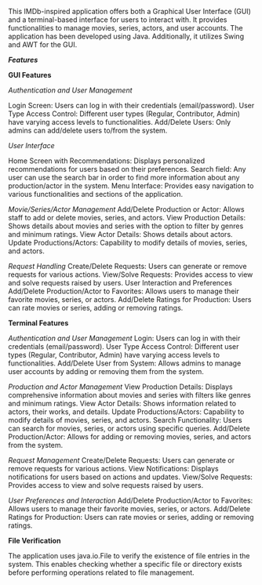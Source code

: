 This IMDb-inspired application offers both a Graphical User Interface (GUI) and a terminal-based interface for users to interact with.
It provides functionalities to manage movies, series, actors, and user accounts. The application has been developed using Java. Additionally,
it utilizes Swing and AWT for the GUI.

***Features***

**GUI Features**

  *Authentication and User Management*

Login Screen: Users can log in with their credentials (email/password).
User Type Access Control: Different user types (Regular, Contributor, Admin) have varying access levels to functionalities.
Add/Delete Users: Only admins can add/delete users to/from the system.

  *User Interface*

Home Screen with Recommendations: Displays personalized recommendations for users based on their preferences.
Search field: Any user can use the search bar in order to find more information about  any production/actor in the system.
Menu Interface: Provides easy navigation to various functionalities and sections of the application.

  *Movie/Series/Actor Management*
Add/Delete Production or Actor: Allows staff to add or delete movies, series, and actors.
View Production Details: Shows details about movies and series with the option to filter by genres and minimum ratings.
View Actor Details: Shows details about actors.
Update Productions/Actors: Capability to modify details of movies, series, and actors.

  *Request Handling*
Create/Delete Requests: Users can generate or remove requests for various actions.
View/Solve Requests: Provides access to view and solve requests raised by users.
User Interaction and Preferences
Add/Delete Production/Actor to Favorites: Allows users to manage their favorite movies, series, or actors.
Add/Delete Ratings for Production: Users can rate movies or series, adding or removing ratings.

**Terminal Features**

  *Authentication and User Management*
Login: Users can log in with their credentials (email/password).
User Type Access Control: Different user types (Regular, Contributor, Admin) have varying access levels to functionalities.
Add/Delete User from System: Allows admins to manage user accounts by adding or removing them from the system.

  *Production and Actor Management*
View Production Details: Displays comprehensive information about movies and series with filters like genres and minimum ratings.
View Actor Details: Shows information related to actors, their works, and details.
Update Productions/Actors: Capability to modify details of movies, series, and actors.
Search Functionality: Users can search for movies, series, or actors using specific queries.
Add/Delete Production/Actor: Allows for adding or removing movies, series, and actors from the system.

  *Request Management*
Create/Delete Requests: Users can generate or remove requests for various actions.
View Notifications: Displays notifications for users based on actions and updates.
View/Solve Requests: Provides access to view and solve requests raised by users.

  *User Preferences and Interaction*
Add/Delete Production/Actor to Favorites: Allows users to manage their favorite movies, series, or actors.
Add/Delete Ratings for Production: Users can rate movies or series, adding or removing ratings.

**File Verification**

The application uses java.io.File to verify the existence of file entries in the system. This enables checking whether a 
specific file or directory exists before performing operations related to file management.
